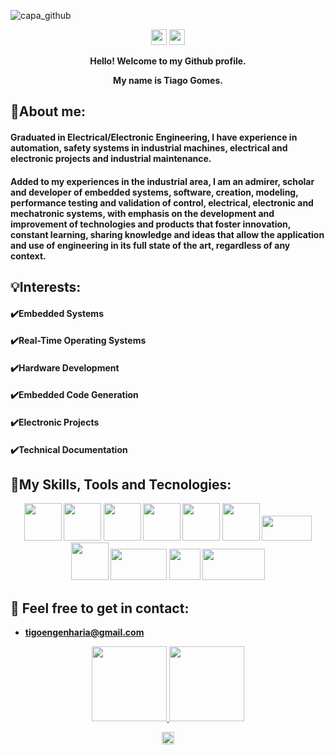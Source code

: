 <!--COVER -->
![capa_github](https://user-images.githubusercontent.com/67346814/179119048-1ba26bdb-4d0b-4dc2-929e-9e213e38255d.png)
 <!--COVER -->  
  
 <!--LINKEDIN / TWITTER / E-MAIL -->   
<p align="center">
<a href="https://www.linkedin.com/in/tiagogomesengineering/" alt="Linkedin">
<img src="https://img.shields.io/badge/-Linkedin-0e76a8?style=for-the-                  badge&logo=Linkedin&logoColor=white&link=https://www.linkedin.com/in/tiagogomesengineering/" height="25"/ /></a>
 
 
<a href="mailto:tigoengenharia@gmail.com">
 <img src="https://img.shields.io/badge/--email?label=E-mail&amp;logo=gmail&amp;style=social&url" style="max-width: 100%;" height="25"/ /></a>
 
</p>
 <!--LINKEDIN / TWITTER / E-MAIL -->   

 <!--GREETINGS --> 
<p align="center">
  <strong>Hello! Welcome to my Github profile.<strong> <br />
</p>
<p align="center">
  <strong>My name is Tiago Gomes.<strong> <br />
</p>
 <!--GREETINGS --> 

<!--RESUME -->
  ## 📰About me:
  #### Graduated in Electrical/Electronic Engineering, I have experience in automation, safety systems in industrial machines, electrical and electronic projects and industrial maintenance.
#### Added to my experiences in the industrial area, I am an admirer, scholar and developer of embedded systems, software, creation, modeling, performance testing and validation of control, electrical, electronic and mechatronic systems, with emphasis on the development and improvement of technologies and products that foster innovation, constant learning, sharing knowledge and ideas that allow the application and use of engineering in its full state of the art, regardless of any context.

<!--RESUME --> 
   

<!--INTERESTS-->
 ## 💡Interests:
 #### ✔️Embedded Systems
 #### ✔️Real-Time Operating Systems
 #### ✔️Hardware Development
 #### ✔️Embedded Code Generation
 #### ✔️Electronic Projects
 #### ✔️Technical Documentation
<!--INTERESTS--> 

<!--SKILLS ANS TOOLS-->
## 🚀My Skills, Tools and Tecnologies:

<p align="center">    
<img src="https://cdn.jsdelivr.net/gh/devicons/devicon/icons/embeddedc/embeddedc-plain-wordmark.svg"  width="60" height="60" style="max-width:100%;"/>

<img src="https://cdn.jsdelivr.net/gh/devicons/devicon/icons/c/c-original.svg"  width="60" height="60" style="max-width:100%;"/>

 <img src="https://cdn.jsdelivr.net/gh/devicons/devicon/icons/java/java-original-wordmark.svg"  width="60" height="60" style="max-width:100%;"/>
 
 <img src="https://cdn.jsdelivr.net/gh/devicons/devicon/icons/python/python-original-wordmark.svg" width="60" height="60" style="max-width:100%;"/>
 
 <img src="https://cdn.jsdelivr.net/gh/devicons/devicon/icons/matlab/matlab-original.svg" width="60" height="60" style="max-width:100%;"/>

 <img src="https://user-images.githubusercontent.com/67346814/179236672-a2b74c07-8609-4e4a-9943-86aabce6d64c.png" width="60" height="60" style="max-width:100%;"/>
 
 <img src="https://user-images.githubusercontent.com/67346814/179240031-977ad9af-e02d-4a8b-a6cb-2fc5dabe55b6.png" width="80" height="40" style="max-width:100%;"/>
    
 <img src="https://cdn.jsdelivr.net/gh/devicons/devicon/icons/arduino/arduino-original-wordmark.svg" width="60" height="60" style="max-width:100%;"/>
 
 
  <img src="https://user-images.githubusercontent.com/67346814/179241485-4cc38a7c-df87-470c-b2d9-3eed969f1bf8.png" width="90" height="50" style="max-width:100%;"/>
 
 <img src="https://user-images.githubusercontent.com/67346814/179244547-28aa3c07-ee87-4c5a-9dd3-03749bd96e7c.jpg" width="50" height="50" style="max-width:100%;"/>
    

 <img src="https://user-images.githubusercontent.com/67346814/179244614-22f35129-6b76-4dc4-8c40-3d8acfc65472.jpg" width="100" height="50" style="max-width:100%;"/>

</p>
<!--SKILLS AND TOOLS-->   

           

 <!--E-MAIL--> 
  ## 📩 Feel free to get in contact: 
   * tigoengenharia@gmail.com  
   
 <!--E-MAIL--> 
<div align="center">
 
  <!--STATUS GITHUB-->           
<div align="center">
  <a href="https://github.com/TiagoFSGomes">
   <img height="120em" src="https://github-readme-stats.vercel.app/api/top-langs/?username=TiagoFSGomes&layout=compact&langs_count=16&theme=codeSTACKr"/>
   <img height="120em" src="https://github-readme-stats.vercel.app/api?username=TiagoFSGomes&show_icons=true&theme=codeSTACKr"/>
  
</div>
</p>          
<!--STATUS GITHUB-->   

<p align="center">   
<img src="https://visitor-badge.glitch.me/badge?page_id=TiagoFSGomes&left_text=My%20Page%20Visitors" style="max-width: 100%;" height="20"/ /></a>
</p>
